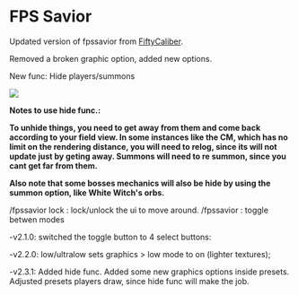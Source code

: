 # FPS Savior

Updated version of fpssavior from [FiftyCaliber](https://github.com/FiftyCaliber).

Removed a broken graphic option, added new options.

New func: Hide players/summons

![](https://i.imgur.com/JJN234g.jpg)

**Notes to use hide func.:**

**To unhide things, you need to get away from them and come back according to your field view. In some instances like the CM, which has no limit on the rendering distance, you will need to relog, since its will not update just by geting away. Summons will need to re summon, since you cant get far from them.**

**Also note that some bosses mechanics will also be hide by using the summon option, like White Witch's orbs.**


/fpssavior lock : lock/unlock the ui to move around.   /fpssavior : toggle betwen modes 


-v2.1.0: switched the toggle button to 4 select buttons: 

-v2.2.0: low/ultralow sets graphics > low mode to on (lighter textures);

-v2.3.1: Added hide func. Added some new graphics options inside presets. Adjusted presets players draw, since hide func will make the job.
